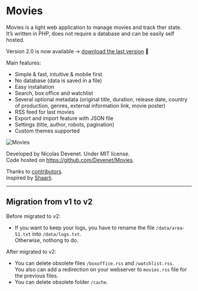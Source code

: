 # Movies

Movies is a light web application to manage movies and track ther state.  
It’s written in PHP, does not require a database and can be easily self hosted.


Version 2.0 is now available → [download the last version](https://github.com/Devenet/Movies/releases) 🚀


Main features:  
- Simple & fast, intuitive & mobile first
- No database (data is saved in a file)
- Easy installation
- Search, box office and watchlist
- Several optional metadata (original title, duration, release date, country of production, genres, external information link, movie poster)
- RSS feed for last movies
- Export and import feature with JSON file
- Settings (title, author, robots, pagination)
- Custom themes supported


![Movies](https://raw.github.com/Devenet/Movies/master/Movies.jpg)


Developed by Nicolas Devenet. Under MIT license.  
Code hosted on https://github.com/Devenet/Movies.

Thanks to [contributors](https://github.com/Devenet/Movies/graphs/contributors).  
Inspired by [Shaarli](https://github.com/sebsauvage/Shaarli).

---

## Migration from v1 to v2

Before migrated to v2:  

- If you want to keep your logs, you have to rename the file `/data/area-51.txt` into `/data/logs.txt`.  
  Otherwise, nothong to do.


After migrated to v2:

- You can delete obsolete files `/boxoffice.rss` and `/watchlist.rss`.  
  You also can add a redirection on your webserver to `movies.rss` file for the previous files.
- You can delete obsolete folder `/cache`.

